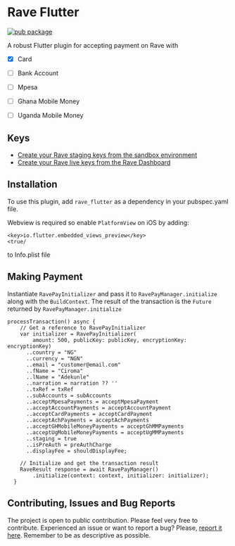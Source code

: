 # Rave Flutter

[![pub package](https://img.shields.io/pub/v/rave_flutter.svg)](https://pub.dartlang.org/packages/rave_flutter)

A robust Flutter plugin for accepting payment on Rave with
- [x] Card
- [ ] Bank Account
- [ ] Mpesa
- [ ] Ghana Mobile Money
- [ ] Uganda Mobile Money


## Keys
- [Create your Rave staging keys from the sandbox environment](https://flutterwavedevelopers.readme.io/blog/how-to-get-your-staging-keys-from-the-rave-sandbox-environment)
- [Create your Rave live keys from the Rave Dashboard](https://flutterwavedevelopers.readme.io/blog/how-to-get-your-live-keys-from-the-rave-dashboard)


## Installation
To use this plugin, add `rave_flutter` as a dependency in your pubspec.yaml file.

Webview is required so enable `PlatformView` on iOS by adding:

```
<key>io.flutter.embedded_views_preview</key>
<true/
```
to Info.plist file

## Making Payment
Instantiate `RavePayInitializer` and pass it to `RavePayManager.initialize` along
with the `BuildContext`. The result of the transaction is the `Future` 
returned by `RavePayManager.initialize`

```
processTransaction() async {
    // Get a reference to RavePayInitializer
    var initializer = RavePayInitializer(
        amount: 500, publicKey: publicKey, encryptionKey: encryptionKey)
      ..country = "NG"
      ..currency = "NGN"
      ..email = "customer@email.com"
      ..fName = "Ciroma"
      ..lName = "Adekunle"
      ..narration = narration ?? ''
      ..txRef = txRef
      ..subAccounts = subAccounts
      ..acceptMpesaPayments = acceptMpesaPayment
      ..acceptAccountPayments = acceptAccountPayment
      ..acceptCardPayments = acceptCardPayment
      ..acceptAchPayments = acceptAchPayments
      ..acceptGHMobileMoneyPayments = acceptGhMMPayments
      ..acceptUgMobileMoneyPayments = acceptUgMMPayments
      ..staging = true
      ..isPreAuth = preAuthCharge
      ..displayFee = shouldDisplayFee;

    // Initialize and get the transaction result
    RaveResult response = await RavePayManager()
        .initialize(context: context, initializer: initializer);
  }
 ```
 
 
## Contributing, Issues and Bug Reports
The project is open to public contribution. Please feel very free to contribute.
Experienced an issue or want to report a bug? Please, [report it here](https://github.com/wilburt/rave_flutter/issues). Remember to be as descriptive as possible.




